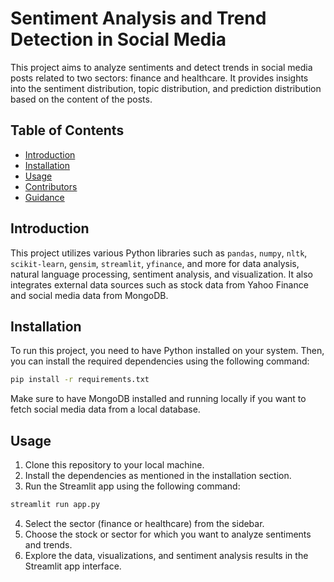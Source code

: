 # Sentiment Analysis and Trend Detection in Social Media

This project aims to analyze sentiments and detect trends in social media posts related to two sectors: finance and healthcare. It provides insights into the sentiment distribution, topic distribution, and prediction distribution based on the content of the posts.

## Table of Contents

- [Introduction](#introduction)
- [Installation](#installation)
- [Usage](#usage)
- [Contributors](#contributors)
- [Guidance](#guidance)

## Introduction

This project utilizes various Python libraries such as `pandas`, `numpy`, `nltk`, `scikit-learn`, `gensim`, `streamlit`, `yfinance`, and more for data analysis, natural language processing, sentiment analysis, and visualization. It also integrates external data sources such as stock data from Yahoo Finance and social media data from MongoDB.

## Installation

To run this project, you need to have Python installed on your system. Then, you can install the required dependencies using the following command:

```bash
pip install -r requirements.txt
```

Make sure to have MongoDB installed and running locally if you want to fetch social media data from a local database.

## Usage

1. Clone this repository to your local machine.
2. Install the dependencies as mentioned in the installation section.
3. Run the Streamlit app using the following command:

```bash
streamlit run app.py
```

4. Select the sector (finance or healthcare) from the sidebar.
5. Choose the stock or sector for which you want to analyze sentiments and trends.
6. Explore the data, visualizations, and sentiment analysis results in the Streamlit app interface.

